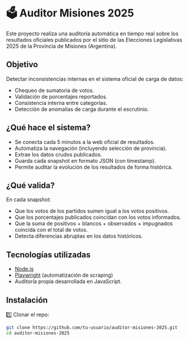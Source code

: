 # 🗳️ Auditor Misiones 2025

Este proyecto realiza una auditoría automática en tiempo real sobre los resultados oficiales publicados por el sitio de las Elecciones Legislativas 2025 de la Provincia de Misiones (Argentina).

## Objetivo

Detectar inconsistencias internas en el sistema oficial de carga de datos:

- Chequeo de sumatoria de votos.
- Validación de porcentajes reportados.
- Consistencia interna entre categorías.
- Detección de anomalías de carga durante el escrutinio.

## ¿Qué hace el sistema?

- Se conecta cada 5 minutos a la web oficial de resultados.
- Automatiza la navegación (incluyendo selección de provincia).
- Extrae los datos crudos publicados.
- Guarda cada snapshot en formato JSON (con timestamp).
- Permite auditar la evolución de los resultados de forma histórica.

## ¿Qué valida?

En cada snapshot:

- Que los votos de los partidos sumen igual a los votos positivos.
- Que los porcentajes publicados coincidan con los votos informados.
- Que la suma de positivos + blancos + observados + impugnados coincida con el total de votos.
- Detecta diferencias abruptas en los datos históricos.

## Tecnologías utilizadas

- [Node.js](https://nodejs.org/)
- [Playwright](https://playwright.dev/) (automatización de scraping)
- Auditoría propia desarrollada en JavaScript.

## Instalación

1️⃣ Clonar el repo:

```bash
git clone https://github.com/tu-usuario/auditor-misiones-2025.git
cd auditor-misiones-2025
